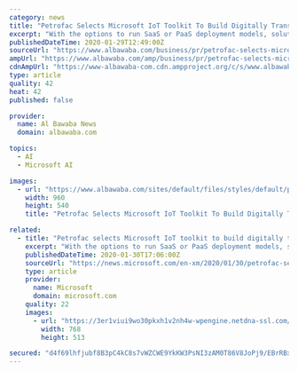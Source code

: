 ```yaml
---
category: news
title: "Petrofac Selects Microsoft IoT Toolkit To Build Digitally Transformative Connected Construction Platform"
excerpt: "With the options to run SaaS or PaaS deployment models, solutions builders can deliver real edge intelligence to field operatives that allows better, data-driven decisions through machine learning and advanced analytics. Azure IoT Edge moves cloud analytics and custom business logic to devices for organisations that prioritise business insights ..."
publishedDateTime: 2020-01-29T12:49:00Z
sourceUrl: "https://www.albawaba.com/business/pr/petrofac-selects-microsoft-iot-toolkit-build-digitally-transformative-connected"
ampUrl: "https://www.albawaba.com/amp/business/pr/petrofac-selects-microsoft-iot-toolkit-build-digitally-transformative-connected"
cdnAmpUrl: "https://www-albawaba-com.cdn.ampproject.org/c/s/www.albawaba.com/amp/business/pr/petrofac-selects-microsoft-iot-toolkit-build-digitally-transformative-connected"
type: article
quality: 42
heat: 42
published: false

provider:
  name: Al Bawaba News
  domain: albawaba.com

topics:
  - AI
  - Microsoft AI

images:
  - url: "https://www.albawaba.com/sites/default/files/styles/default/public/im_new/rimshami/Microsoft-PR-29Jan20.png?itok=1CdHDmOz"
    width: 960
    height: 540
    title: "Petrofac Selects Microsoft IoT Toolkit To Build Digitally Transformative Connected Construction Platform"

related:
  - title: "Petrofac selects Microsoft IoT toolkit to build digitally transformative Connected Construction platform"
    excerpt: "With the options to run SaaS or PaaS deployment models, solutions builders can deliver real edge intelligence to field operatives that allows better, data-driven decisions through machine learning and advanced analytics. Azure IoT Edge moves cloud analytics and custom business logic to devices for organisations that prioritise business insights ..."
    publishedDateTime: 2020-01-30T17:06:00Z
    sourceUrl: "https://news.microsoft.com/en-xm/2020/01/30/petrofac-selects-microsoft-iot-toolkit-to-build-digitally-transformative-connected-construction-platform/"
    type: article
    provider:
      name: Microsoft
      domain: microsoft.com
    quality: 22
    images:
      - url: "https://3er1viui9wo30pkxh1v2nh4w-wpengine.netdna-ssl.com/wp-content/uploads/prod/sites/133/2020/01/img-768x513.png"
        width: 768
        height: 513

secured: "d4f69lhfjubf8B3pC4kC8s7vWZCWE9YkKW3PsNI3zAM0T86V8JoPj9/EBrRBxMr5mXM1uBX+Q1nFup5I8OENhGJntMMyO6MO37kpYs8yxociICPRzuGU1gN9KVYz4L22D9GKyY6tjKktK6TTUvD7HjZR0Zv2onOwvmqqJhTWZIStOQeR6noe0kJcwe3aXSpp5pezTlnWwZjc8Z8x96e9+LoZQn8y1YH9KpyDjOJbnGyClTiq1y7kCn9I395FfKiElo4lRVblB22I5HoTy8IIhso6cYTIzEHI/GDycUeTFVwbY+8Zyrf+8g7XtPGTyEmEfKzwffTvhLWDKw+/KwlNpCepvPD/GaQSCMbgvB0yEIprW3vHOAJpR6E8yfGbpVeBjoEZCJkdO/SmVT+nA2E9NBFGTbzPS4ju/G5eFdTwuo12gMUjJBfPfKld5egNOLaeXwd4eHkmwODmzJyi/Tr29HM025hT680NUNeN5p49F5o=;HUm2urZVTJ8mcZFXxwWyzg=="
---
```


